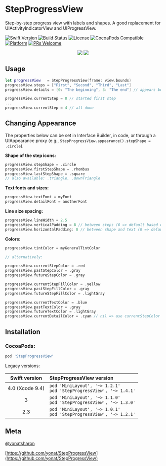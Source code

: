 # StepProgressView
Step-by-step progress view with labels and shapes. A good replacement for UIActivityIndicatorView and UIProgressView.

[![Swift Version][swift-image]][swift-url]
[![Build Status][travis-image]][travis-url]
[![License][license-image]][license-url]
[![CocoaPods Compatible](https://img.shields.io/cocoapods/v/StepProgressView.svg)](https://img.shields.io/cocoapods/v/StepProgressView.svg)  
[![Platform](https://img.shields.io/cocoapods/p/StepProgressView.svg?style=flat)](http://cocoapods.org/pods/StepProgressView)
[![PRs Welcome](https://img.shields.io/badge/PRs-welcome-brightgreen.svg?style=flat-square)](http://makeapullrequest.com)

<p align="center">
<img src="screenshots/blue.gif">
<img src="screenshots/red.gif">
</p>

## Usage

```swift
let progressView   = StepProgressView(frame: view.bounds)
progressView.steps = ["First", "Second", "Third", "Last"]
progressView.details = [0: "The beginning", 3: "The end"] // appears below step title

progressView.currentStep = 0 // started first step
...
progressView.currentStep = 4 // all done
```

## Changing Appearance

The properties below can be set in Interface Builder, in code, or through a UIAppearance proxy (e.g., `StepProgressView.appearance().stepShape = .circle`).

**Shape of the step icons:**

```swift
progressView.stepShape = .circle
progressView.firstStepShape = .rhombus
progressView.lastStepShape = .square
// also available: .triangle, .downTriangle
```

**Text fonts and sizes:**

```swift
progressView.textFont = myFont
progressView.detailFont = anotherFont
```

**Line size spacing:**

```swift
progressView.lineWidth = 2.5
progressView.verticalPadding = 8 // between steps (0 => default based on textFont)
progressView.horizontalPadding: 8 // between shape and text (0 => default based on textFont)
```

**Colors:**


```swift
progressView.tintColor = myGeneralTintColor

// alternatively:

progressView.currentStepColor = .red
progressView.pastStepColor = .gray
progressView.futureStepColor = .gray

progressView.currentStepFillColor = .yellow
progressView.pastStepFillColor = .gray
progressView.futureStepFillColor = .lightGray

progressView.currentTextColor = .blue
progressView.pastTextColor = .gray
progressView.futureTextColor = .lightGray
progressView.currentDetailColor = .cyan // nil => use currentStepColor
```

## Installation

### CocoaPods:

```ruby
pod 'StepProgressView'
```

Legacy versions:

| Swift version | StepProgressView version |
| :---: | :--- |
| 4.0 (Xcode 9.4) | `pod 'MiniLayout', '~> 1.2.1'`<br>`pod 'StepProgressView', '~> 1.4.1'` |
| 3 | `pod 'MiniLayout', '~> 1.1.0'`<br>`pod 'StepProgressView', '~> 1.3.0'` |
| 2.3 | `pod 'MiniLayout', '~> 1.0.1'`<br>`pod 'StepProgressView', '~> 1.2.1'` |

## Meta

[@yonatsharon](https://twitter.com/yonatsharon)

[https://github.com/yonat/StepProgressView](https://github.com/yonat/StepProgressView)

[swift-image]:https://img.shields.io/badge/swift-4.2-orange.svg
[swift-url]: https://swift.org/
[license-image]: https://img.shields.io/badge/License-MIT-blue.svg
[license-url]: LICENSE.txt
[travis-image]: https://img.shields.io/travis/dbader/node-datadog-metrics/master.svg?style=flat-square
[travis-url]: https://travis-ci.org/dbader/node-datadog-metrics
[codebeat-image]: https://codebeat.co/badges/c19b47ea-2f9d-45df-8458-b2d952fe9dad
[codebeat-url]: https://codebeat.co/projects/github-com-vsouza-awesomeios-com
